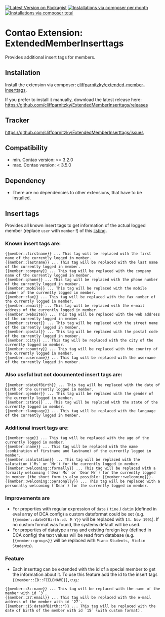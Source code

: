 [![Latest Version on Packagist](http://img.shields.io/packagist/v/cliffparnitzky/extended-member-inserttags.svg?style=flat)](https://packagist.org/packages/cliffparnitzky/extended-member-inserttags)
[![Installations via composer per month](http://img.shields.io/packagist/dm/cliffparnitzky/extended-member-inserttags.svg?style=flat)](https://packagist.org/packages/cliffparnitzky/extended-member-inserttags)
[![Installations via composer total](http://img.shields.io/packagist/dt/cliffparnitzky/extended-member-inserttags.svg?style=flat)](https://packagist.org/packages/cliffparnitzky/extended-member-inserttags)

Contao Extension: ExtendedMemberInserttags
==========================================

Provides additional insert tags for members.


Installation
------------

Install the extension via composer: [cliffparnitzky/extended-member-inserttags](https://packagist.org/packages/cliffparnitzky/extended-member-inserttags).

If you prefer to install it manually, download the latest release here: https://github.com/cliffparnitzky/ExtendedMemberInserttags/releases


Tracker
-------

https://github.com/cliffparnitzky/ExtendedMemberInserttags/issues


Compatibility
-------------

- min. Contao version: >= 3.2.0
- max. Contao version: <  3.5.0


Dependency
----------

- There are no dependencies to other extensions, that have to be installed.


Insert tags
-----------

Provides all known insert tags to get information of the actual logged member (replace `user` with `member` !) of this [listing](http://contao.org/en/insert-tags.html#user-properties).

### Known insert tags are:

~~~~
{{member::firstname}} ... This tag will be replaced with the first name of the currently logged in member.
{{member::lastname}} ... This tag will be replaced with the last name of the currently logged in member.
{{member::company}} ... This tag will be replaced with the company name of the currently logged in member.
{{member::phone}} ... This tag will be replaced with the phone number of the currently logged in member.
{{member::mobile}} ... This tag will be replaced with the mobile number of the currently logged in member.
{{member::fax}} ... This tag will be replaced with the fax number of the currently logged in member.
{{member::email}} ... This tag will be replaced with the e-mail address of the currently logged in member.
{{member::website}} ... This tag will be replaced with the web address of the currently logged in member.
{{member::street}} ... This tag will be replaced with the street name of the currently logged in member.
{{member::postal}} ... This tag will be replaced with the postal code of the currently logged in member.
{{member::city}} ... This tag will be replaced with the city of the currently logged in member.
{{member::country}} ... This tag will be replaced with the country of the currently logged in member.
{{member::username}} ... This tag will be replaced with the username of the currently logged in member.
~~~~

### Also useful but not documented insert tags are:

~~~~
{{member::dateOfBirth}} ... This tag will be replaced with the date of birth of the currently logged in member.
{{member::gender}} ... This tag will be replaced with the gender of the currently logged in member.
{{member::state}} ... This tag will be replaced with the state of the currently logged in member.
{{member::language}} ... This tag will be replaced with the language of the currently logged in member.
~~~~

### Additional insert tags are:

~~~~
{{member::age}} ... This tag will be replaced with the age of the currently logged in member.
{{member::name}} ... This tag will be replaced with the name (combination of firstname and lastname) of the currently logged in member.
{{member::salutation}} ... This tag will be replaced with the salutation (`Ms` or `Mr`) for the currently logged in member.
{{member::welcoming::formally}} ... This tag will be replaced with a formally welcoming (`Dear Ms` or `Dear Mr`) for the currently logged in member (the short form is also possible: {{member::welcoming}}).
{{member::welcoming::personally}} ... This tag will be replaced with a personally welcoming (`Dear`) for the currently logged in member.
~~~~

### Improvements are

- For properties with regular expression of `date` / `time` / `datim` (defined in eval array of DCA config) a custom dateformat could be set (e.g. `{{member::dateOfBirth::d. M Y}}` will be replaced with `14. Nov 1991`). If no custom format was found, the systems default will be used.
- For properties of datatype `array` and existing foreign key (defined in DCA config) the text values will be read from database (e.g. `{{member::groups}}` will be replaced with `Piano Students, Violin Students`).

### Feature

* Each inserttag can be extended with the id of a special member to get the information about it. To use this feature add the id to the insert tags `{{member::ID::FIELDNAME}}`, e.g.:

~~~~
{{member::3::name}} ... This tag will be replaced with the name of the member with id `3`.
{{member::27:email}} ... This tag will be replaced with the e-mail address of the member with id `27`.
{{member::15:dateOfBirth::*}} ... This tag will be replaced with the date of birth of the member with id `15` (with custom format).
~~~~